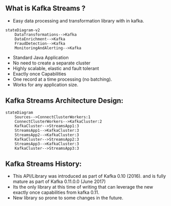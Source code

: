 ## What is Kafka Streams ? 

- Easy data processing and transformation library with in kafka.

```mermaid
stateDiagram-v2
    DataTransformations-->Kafka
    DataEnrichment-->Kafka
    FraudDetection-->Kafka
    MonitoringAndAlerting-->Kafka
```

- Standard Java Application
- No need to create a separate cluster
- Highly scalable, elastic and fault tolerant
- Exactly once Capabilities
- One record at a time processing (no batching).
- Works for any application size. 

## Kafka Streams Architecture Design: 

```mermaid
stateDiagram
    Sources-->ConnectClusterWorkers:1
    ConnectClusterWorkers-->KafkaCluster:2
    KafkaCluster-->StreamsApp1:3
    StreamsApp1-->KafkaCluster:3
    StreamsApp2-->KafkaCluster:3
    KafkaCluster-->StreamsApp2:3
    StreamsApp3-->KafkaCluster:3
    KafkaCluster-->StreamsApp3:3
```


## Kafka Streams History: 

- This API/Library was introduced as part of Kafka 0.10 (2016).
    and is fully mature as part of Kafka 0.11.0.0 (June 2017)
- Its the only library at this time of writing that can leverage the 
 new exactly once capabilities from kafka 0.11.
- New library so prone to some changes in the future. 